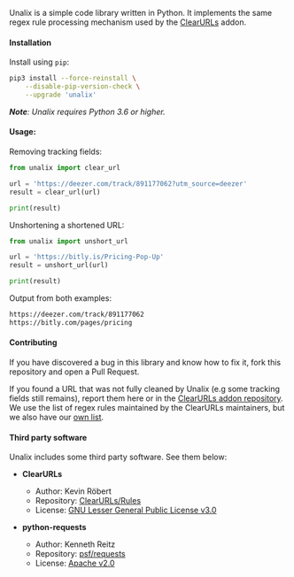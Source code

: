 Unalix is a simple code library written in Python. It implements the same regex rule processing mechanism used by the [ClearURLs](https://github.com/ClearURLs/Addon) addon.

#### Installation

Install using `pip`:

```bash
pip3 install --force-reinstall \
    --disable-pip-version-check \
    --upgrade 'unalix'
```

_**Note**: Unalix requires Python 3.6 or higher._

#### Usage:

Removing tracking fields:

```python
from unalix import clear_url

url = 'https://deezer.com/track/891177062?utm_source=deezer'
result = clear_url(url)

print(result)
```

Unshortening a shortened URL:

```python
from unalix import unshort_url

url = 'https://bitly.is/Pricing-Pop-Up'
result = unshort_url(url)

print(result)
```

Output from both examples:

```bash
https://deezer.com/track/891177062
https://bitly.com/pages/pricing
```

#### Contributing

If you have discovered a bug in this library and know how to fix it, fork this repository and open a Pull Request.

If you found a URL that was not fully cleaned by Unalix (e.g some tracking fields still remains), report them here or in the [ClearURLs addon repository](https://gitlab.com/anti-tracking/ClearURLs/rules/-/issues/new). We use the list of regex rules maintained by the ClearURLs maintainers, but we also have our [own list](./unalix/package_data/unalix-data.min.json).

#### Third party software

Unalix includes some third party software. See them below:

- **ClearURLs**
  - Author: Kevin Röbert
  - Repository: [ClearURLs/Rules](https://github.com/ClearURLs/Rules)
  - License: [GNU Lesser General Public License v3.0](https://gitlab.com/ClearURLs/Rules/blob/master/LICENSE)

- **python-requests**
  - Author: Kenneth Reitz
  - Repository: [psf/requests](https://github.com/psf/requests)
  - License: [Apache v2.0](https://github.com/psf/requests/blob/master/LICENSE)
